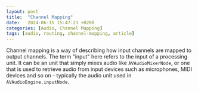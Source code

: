 ```yaml
---
layout: post
title:  "Channel Mapping"
date:   2024-06-15 15:47:23 +0200
categories: [Audio, Channel Mapping]
tags: [audio, routing, channel-mapping, article]
---
```

Channel mapping is a way of describing how input channels are mapped to output channels. The term "input" here refers to the input of a processing unit. It can be an unit that simply mixes audio like `AVAudioMixerNode`, or one that is used to retrieve audio from input devices such as microphones, MIDI devices and so on - typically the audio unit used in `AVAudioEngine.inputNode`.